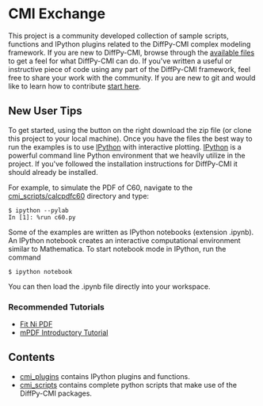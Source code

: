 # CMI Exchange

This project is a community developed collection of sample scripts, functions
and IPython plugins related to the DiffPy-CMI complex modeling framework.
If you are new to DiffPy-CMI, browse through the [available files](./cmi_scripts/) to get a feel for
what DiffPy-CMI can do.  If you've written a useful or instructive piece of code using any
part of the DiffPy-CMI framework, feel free to share your work with the community.
If you are new to git and would like to learn how to contribute
[start here](https://help.github.com/articles/fork-a-repo).

New User Tips
-------------

To get started, using the button on the right download the zip file (or clone this project to your local machine). Once you have the files
the best way to run the examples is to use [IPython](http://ipython.org) with interactive plotting. [IPython](http://ipython.org) is a powerful command line Python environment that we heavily utilize in the project. If you've followed the installation instructions for DiffPy-CMI it should already be installed.

For example,
to simulate the PDF of C60, navigate to the [cmi_scripts/calcpdfc60](./cmi_scripts/calcpdfc60) directory and
type:

    $ ipython --pylab
    In [1]: %run c60.py


Some of the examples are written as IPython notebooks (extension
.ipynb).  An IPython notebook creates an interactive computational environment
similar to Mathematica.  To start notebook mode in IPython, run the command

    $ ipython notebook

You can then load the .ipynb file directly into your workspace.


### Recommended Tutorials

* [Fit Ni PDF](./cmi_scripts/fitNiPDF)
* [mPDF Introductory Tutorial](./cmi_scripts/mpdf)

Contents
---------

* [cmi_plugins](./cmi_plugins/) contains IPython plugins and functions.
* [cmi_scripts](./cmi_scripts/) contains complete python scripts that make use of the DiffPy-CMI packages.
